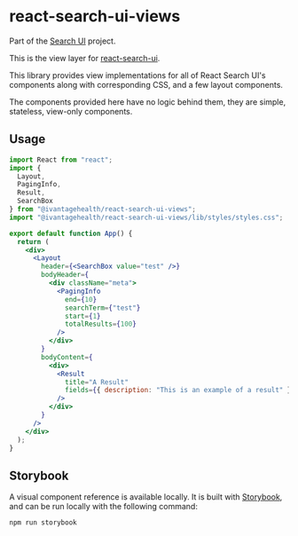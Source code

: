 # react-search-ui-views

Part of the [Search UI](https://github.com/ivantage/search-ui) project.

This is the view layer for [react-search-ui](../react-search-ui/README.md).

This library provides view implementations for all of React Search UI's
components along with corresponding CSS, and a few layout components.

The components provided here have no logic behind them, they are simple,
stateless, view-only components.

## Usage

```jsx
import React from "react";
import {
  Layout,
  PagingInfo,
  Result,
  SearchBox
} from "@ivantagehealth/react-search-ui-views";
import "@ivantagehealth/react-search-ui-views/lib/styles/styles.css";

export default function App() {
  return (
    <div>
      <Layout
        header={<SearchBox value="test" />}
        bodyHeader={
          <div className="meta">
            <PagingInfo
              end={10}
              searchTerm={"test"}
              start={1}
              totalResults={100}
            />
          </div>
        }
        bodyContent={
          <div>
            <Result
              title="A Result"
              fields={{ description: "This is an example of a result" }}
            />
          </div>
        }
      />
    </div>
  );
}
```

## Storybook

A visual component reference is available locally. It is built with [Storybook](https://storybook.js.org/), and can be run locally with the following command:

```
npm run storybook
```
